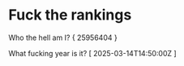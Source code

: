 # Fuck the rankings

Who the hell am I?
{ 25956404 }

What fucking year is it?
[ 2025-03-14T14:50:00Z ]
